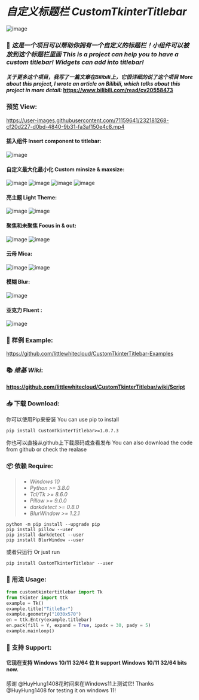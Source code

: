 # _自定义标题栏_ _CustomTkinterTitlebar_

![image](https://user-images.githubusercontent.com/71159641/208231899-c25fa950-57f7-4a90-8095-cceadbf6d371.png)
### 📃 *这是一个项目可以帮助你拥有一个自定义的标题栏！小组件可以被放到这个标题栏里面* *This is a project can help you to have a custom titlebar! Widgets can add into titlebar!*
#### _关于更多这个项目，我写了一篇文章在Bilibili上，它很详细的说了这个项目_ _More about this project, I wrote an article on Bilibili, which talks about this project in more detail:_ https://www.bilibili.com/read/cv20558473

### 预览 View: 
https://user-images.githubusercontent.com/71159641/232181268-cf20d227-d0bd-4840-9b31-fa3af150e4c8.mp4
#### 插入组件 Insert component to titlebar:
![image](https://user-images.githubusercontent.com/71159641/208231899-c25fa950-57f7-4a90-8095-cceadbf6d371.png)
#### 自定义最大化最小化 Custom minsize & maxsize:
![image](https://user-images.githubusercontent.com/71159641/209454983-ba0baa31-9c07-45be-8dff-47da76bf1dbf.png)
![image](https://user-images.githubusercontent.com/71159641/209454984-e3698f89-9d0d-4be1-8af3-1ca78c1068dc.png)
![image](https://user-images.githubusercontent.com/71159641/209454985-7d725083-dbcb-4856-88e4-200a34111938.png)
![image](https://user-images.githubusercontent.com/71159641/209455001-f48c076a-cac0-4310-975e-0fb64855f4cd.png)
#### 亮主题 Light Theme:
![image](https://user-images.githubusercontent.com/71159641/210283863-53f46392-fe74-4d4f-8939-4b42f6e96c0b.png)
![image](https://user-images.githubusercontent.com/71159641/210284157-a01117b5-2aae-44cf-89ce-be3ed027607f.png)
#### 聚焦和未聚焦 Focus in & out:
![image](https://user-images.githubusercontent.com/71159641/235348887-bfa21035-54b0-4021-8c93-4cb7d41ba11a.png)
![image](https://user-images.githubusercontent.com/71159641/235348888-8fe2de5a-d5be-42ec-ba43-f983dd93c837.png)
#### 云母 Mica:
![image](https://user-images.githubusercontent.com/86362423/235428122-334d05c2-8927-4b44-bc03-ab0ac0f1687f.png)
![image](https://user-images.githubusercontent.com/86362423/235428994-68c34c9d-1b30-4c9f-8a64-a6a760600726.png)
#### 模糊 Blur:
![image](https://user-images.githubusercontent.com/71159641/215318923-521c5efd-856b-42eb-aab8-02bc5ad4727e.png)
#### 亚克力 Fluent :
![image](https://user-images.githubusercontent.com/71159641/215318920-a5bce119-c343-40fd-b068-9ecbe444a60f.png)

### 🎰 样例 Example:
https://github.com/littlewhitecloud/CustomTkinterTitlebar-Examples

### 📚 _*维基*_ _*Wiki*_:
#### https://github.com/littlewhitecloud/CustomTkinterTitlebar/wiki/Script

### 📥 下载 Download:
你可以使用Pip来安装 You can use pip to install
```batch
pip install CustomTkinterTitlebar>=1.0.7.3
```
你也可以直接从github上下载原码或查看发布 You can also download the code from github or check the realase
### 📦 依赖 Require:
> - _Windows 10_
> - _Python >= 3.8.0_
> - _Tcl/Tk >= 8.6.0_
> - _Pillow >= 9.0.0_
> - _darkdetect >= 0.8.0_
> - _BlurWindow >= 1.2.1_
```batch
python -m pip install --upgrade pip
pip install pillow --user
pip install darkdetect --user
pip install BlurWindow --user 
```
或者只运行 Or just run
```batch
pip install CustomTkinterTitlebar --user
```

### 📖 用法 Usage:
```python
from customtkintertitlebar import Tk
from tkinter import ttk
example = Tk()
example.title("TitleBar")
example.geometry("1030x570")
en = ttk.Entry(example.titlebar)
en.pack(fill = Y, expand = True, ipadx = 30, pady = 5)
example.mainloop()
```

### 💾 支持 Support:
#### 它现在支持 Windows 10/11 32/64 位 It support Windows 10/11 32/64 bits now.

感谢 @HuyHung1408花时间来在Windows11上测试它!
Thanks @HuyHung1408 for testing it on windows 11!
